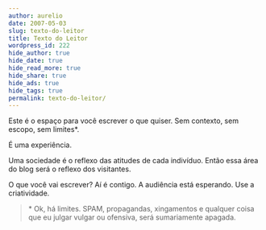 ```yaml
---
author: aurelio
date: 2007-05-03
slug: texto-do-leitor
title: Texto do Leitor
wordpress_id: 222
hide_author: true
hide_date: true
hide_read_more: true
hide_share: true
hide_ads: true
hide_tags: true
permalink: texto-do-leitor/
---
```


Este é o espaço para você escrever o que quiser.
Sem contexto, sem escopo, sem limites*.

É uma experiência.

Uma sociedade é o reflexo das atitudes de cada indivíduo.
Então essa área do blog será o reflexo dos visitantes.

O que você vai escrever?
Aí é contigo.
A audiência está esperando.
Use a criatividade.

<!-- Se quiser acompanhar novidades nessa página, [assine esse Feed](http://aurelio.net/texto-do-leitor/feed/). -->

> \* Ok, há limites. SPAM, propagandas, xingamentos e qualquer coisa que eu julgar vulgar ou ofensiva, será sumariamente apagada.
